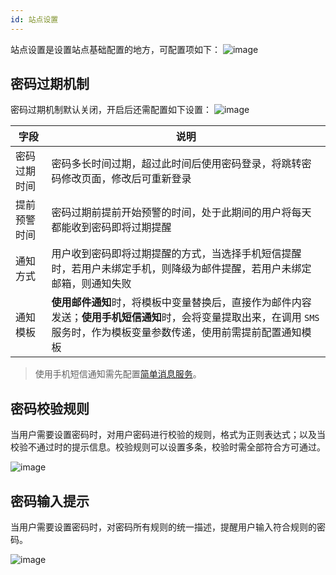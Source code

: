 ```yaml
---
id: 站点设置
---
```


站点设置是设置站点基础配置的地方，可配置项如下：
![image](/img/管理后台/site-setting.png)

## 密码过期机制
密码过期机制默认关闭，开启后还需配置如下设置：
![image](/img/管理后台/password-expiration.png)


| 字段        | 说明                                                                    |
|------------|------------------------------------------------------------------------|
| 密码过期时间 | 密码多长时间过期，超过此时间后使用密码登录，将跳转密码修改页面，修改后可重新登录     |
| 提前预警时间 | 密码过期前提前开始预警的时间，处于此期间的用户将每天都能收到密码即将过期提醒        |
| 通知方式    | 用户收到密码即将过期提醒的方式，当选择手机短信提醒时，若用户未绑定手机，则降级为邮件提醒，若用户未绑定邮箱，则通知失败 |
| 通知模板    | **使用邮件通知**时，将模板中变量替换后，直接作为邮件内容发送；**使用手机短信通知**时，会将变量提取出来，在调用 `SMS`服务时，作为模板变量参数传递，使用前需提前配置通知模板 |

> 使用手机短信通知需先配置[简单消息服务](/私有部署/简单消息服务)。

## 密码校验规则

当用户需要设置密码时，对用户密码进行校验的规则，格式为正则表达式；以及当校验不通过时的提示信息。校验规则可以设置多条，校验时需全部符合方可通过。

![image](/img/管理后台/pwd-error.png)
## 密码输入提示

当用户需要设置密码时，对密码所有规则的统一描述，提醒用户输入符合规则的密码。

![image](/img/管理后台/pwd-desc.png)